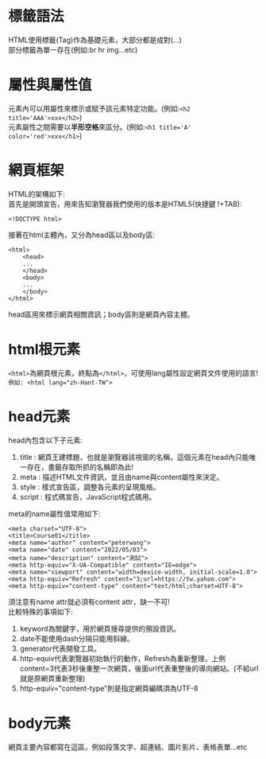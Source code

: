 # 標籤語法
HTML使用標籤(Tag)作為基礎元素，大部分都是成對(<tag>...</tag>)  
部分標籤為單一存在(例如:br hr img...etc)  

# 屬性與屬性值
元素內可以用屬性來標示或賦予該元素特定功能。(例如:```<h2 title='AAA'>xxx</h2>```)  
元素屬性之間需要以**半形空格**來區分。(例如:```<h1 title='A' color='red'>xxx</h1>```)  

# 網頁框架 
HTML的架構如下:  
首先是開頭宣告，用來告知瀏覽器我們使用的版本是HTML5(快捷鍵 !+TAB):  
```
<!DOCTYPE html> 
```
接著在html主體內，又分為head區以及body區:  
```
<html>
    <head>
    ...
    </head>
    <body>
    ...
    </body>
</html>
```
head區用來標示網頁相關資訊；body區則是網頁內容主體。  

# html根元素
```<html>```為網頁根元素，終點為```</html>```，可使用lang屬性設定網頁文件使用的語言! ```例如: <html lang="zh-Hant-TW">```  

# head元素
head內包含以下子元素:  
1. title : 網頁王建標題，也就是瀏覽器該視窗的名稱，這個元素在head內只能唯一存在，書籤存取所抓的名稱即為此!  
2. meta : 描述HTML文件資訊，並且由name與content屬性來決定。
3. style : 樣式宣告區，調整各元素的呈現風格。  
4. script : 程式碼宣告，JavaScript程式碼用。  

meta的name屬性值常用如下:  
```
<meta charset="UTF-8">
<title>Course01</title>
<meta name="author" content="peterwang">
<meta name="date" content="2022/05/03">
<meta name="description" content="測試">
<meta http-equiv="X-UA-Compatible" content="IE=edge">
<meta name="viewport" content="width=device-width, initial-scale=1.0">
<meta http-equiv="Refresh" content="3;url=https://tw.yahoo.com">
<meta http-equiv="content-type" content="text/html;charset=UTF-8">
```
須注意有name attr就必須有content attr，缺一不可!  
比較特殊的事項如下:  
1. keyword為關鍵字，用於網頁搜尋提供的預設資訊。  
2. date不能使用dash分隔只能用斜線。
3. generator代表開發工具。
4. http-equiv代表瀏覽器初始執行的動作，Refresh為重新整理，上例content=3代表3秒後重整一次網頁，後面url代表重整後的導向網站。(不給url就是原網頁重新整理)  
5. http-equiv="content-type"則是指定網頁編碼須為UTF-8

# body元素
網頁主要內容都寫在這區，例如段落文字、超連結、圖片影片、表格表單...etc  
